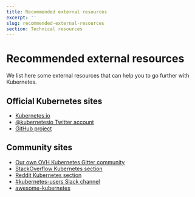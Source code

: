 ```yaml
---
title: Recommended external resources
excerpt: ''
slug: recommended-external-resources
section: Technical resources
---
```


# Recommended external resources

<style>
 pre {
     font-size: 14px;
 }
 pre.console {
   background-color: #300A24; 
   color: #ccc;
   font-family: monospace;
   padding: 5px;
   margin-bottom: 5px;
 }
 pre.console code {
   border: solid 0px transparent;
   font-family: monospace !important;
 }
 .small {
     font-size: 0.75em;
 }
</style>

We list here some external resources that can help you to go further with Kubernetes.


## Official Kubernetes sites

- [Kubernetes.io](https://kubernetes.io/)
- [@kubernetesio Twitter account](https://twitter.com/kubernetesio)
- [GitHub project](https://github.com/kubernetes/kubernetes)

## Community sites

- [Our own OVH Kubernetes Gitter community](https://gitter.im/ovh/kubernetes)
- [StackOverflow Kubernetes section](https://stackoverflow.com/questions/tagged/kubernetes)
- [Reddit Kubernetes section](https://www.reddit.com/r/kubernetes/)
- [#kubernetes-users Slack channel](http://slack.k8s.io/)
- [awesome-kubernetes](https://ramitsurana.github.io/awesome-kubernetes/)


